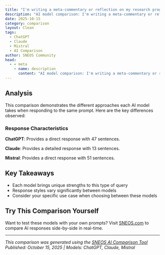 ```yaml
---
title: "I'm writing a meta-commentary or reflection on my research program. Help me: 1) Synthesize themes across your research"
description: "AI model comparison: I'm writing a meta-commentary or reflection on my research program. Help me: 1) Synthesize themes ac..."
date: 2025-10-15
category: comparison
layout: Clean
tags:
  - ChatGPT
  - Claude
  - Mistral
  - AI Comparison
author: SNEOS Community
head:
  - - meta
    - name: description
      content: "AI model comparison: I'm writing a meta-commentary or reflection on my research program. Help me: 1) Synthesize themes across your research..."
---
```


<ChatComparison
  title="I'm writing a meta-commentary or reflection on my research program. Help me: 1) Synthesize themes across your research"
  prompt="I'm writing a meta-commentary or reflection on my research program. Help me: 1) Synthesize themes across your research"
  :responses='{"ChatGPT": "Certainly! Synthesizing themes across your research program involves identifying common threads and overarching ideas that connect your various studies and projects. Here are some general categories and prompts to help you articulate these themes. You\u2019ll need to adapt them to fit the specifics of your research:\n\n### 1. **Interdisciplinary Connections**\n   - **Theme**: How does your research integrate concepts or methods from different fields?\n   - **Reflection**: Consider how incorporating multiple disciplines has enriched your findings or provided new perspectives on your research questions. Reflect on any collaborative efforts and what they taught you about the significance of interdisciplinary work.\n\n### 2. **Innovation and Methodological Advancement**\n   - **Theme**: Highlight any innovative techniques or approaches you\u2019ve developed or utilized.\n   - **Reflection**: Discuss how these methodologies have shaped your research outcomes. What challenges did you face in developing these methods? How have they influenced the field?\n\n### 3. **Societal Impact and Real-world Applications**\n   - **Theme**: How does your research contribute to addressing societal issues?\n   - **Reflection**: Reflect on specific projects that have direct implications for policy, technology, or practice. What have you learned about the importance of translating research findings into actionable solutions?\n\n### 4. **Theoretical Contributions**\n   - **Theme**: Consider how your work has added to or challenged existing theories in your field.\n   - **Reflection**: What key theoretical insights have emerged from your research? How do they advance the understanding of core concepts within your discipline?\n\n### 5. **Collaborative Efforts and Community Engagement**\n   - **Theme**: The role of collaboration in your research.\n   - **Reflection**: Reflect on partnerships with community organizations, other researchers, or stakeholders. What have you learned about the value of collaboration and co-creation in research?\n\n### 6. **Longitudinal Perspectives**\n   - **Theme**: Patterns and changes observed over time within your research themes.\n   - **Reflection**: Discuss any longitudinal studies you\u0027ve conducted. How have your research questions evolved? What insights have you gained from observing effects over time?\n\n### 7. **Challenges and Learning Experiences**\n   - **Theme**: Navigating the obstacles in your research journey.\n   - **Reflection**: Identify significant barriers you\u2019ve encountered (e.g., funding, access to data, ethical concerns) and what they taught you. How have these experiences shaped your resilience and approach to future research?\n\n### 8. **Data and Technology Integration**\n   - **Theme**: The evolving role of data and technology in your research.\n   - **Reflection**: Explore how advancements in technology or data availability have changed your research landscape. What ethical considerations have you faced with the increased reliance on data?\n\n### 9. **Personal Growth and Development**\n   - **Theme**: Your journey as a researcher.\n   - **Reflection**: Reflect on how your experiences have shaped your identity as a scholar. What skills have you developed, and how have your perspectives changed over time?\n\n### Crafting Your Narrative\nOnce you\u2019ve identified these themes, consider organizing your commentary around them. Start with a brief introduction of your research background, followed by a detailed examination of each theme. Use specific examples from your work to illustrate your points effectively, and conclude with reflections on the future directions of your research.\n\nIf you provide details about your specific areas of research or findings, I can help tailor this synthesis even more closely to your work!", "Claude": "# Synthesizing Themes Across Your Research Program\n\nI\u0027d be happy to help you synthesize themes, but I\u0027ll need some information about your research first. To provide the most useful synthesis, could you share:\n\n1. **Your research area/discipline** (e.g., sociology, neuroscience, education, etc.)\n\n2. **Key projects or studies** you\u0027ve conducted (even just titles or brief descriptions)\n\n3. **Main questions** you\u0027ve been exploring\n\n4. **Any publications or papers** (titles, abstracts, or key findings)\n\n5. **Time span** of your research program\n\n6. **What you\u0027re hoping to illuminate** with this meta-commentary (e.g., evolution of ideas, methodological patterns, unexpected connections)\n\n---\n\n## In the meantime, here\u0027s a framework I can apply once you provide details:\n\n### Common Cross-Research Themes to Look For:\n\n**Conceptual Threads:**\n- Recurring theoretical frameworks\n- Evolution of key concepts\n- Persistent tensions or paradoxes\n- Bridging concepts across projects\n\n**Methodological Patterns:**\n- Preferred research approaches\n- Methodological innovations or adaptations\n- Mixed methods integration\n\n**Epistemological Commitments:**\n- What counts as evidence\n- Assumptions about knowledge production\n- Disciplinary boundary-crossing\n\n**Practical/Applied Dimensions:**\n- Real-world problems addressed\n- Stakeholder engagement patterns\n- Translation from theory to practice\n\nPlease share your research details and I\u0027ll provide a tailored synthesis!", "Mistral": "Certainly! Writing a meta-commentary or reflection on your research program involves synthesizing the key themes and insights that have emerged from your work. Here are some steps to help you synthesize themes across your research:\n\n### 1. Review Your Research\n- **Gather All Publications**: Collect all your research papers, articles, and other relevant documents.\n- **Identify Key Findings**: Highlight the main findings, conclusions, and contributions of each piece of research.\n\n### 2. Identify Common Themes\n- **Categorize Findings**: Group similar findings and insights together. Look for patterns and recurring ideas.\n- **Use Keywords**: Identify keywords and phrases that frequently appear in your research. These can help you recognize common themes.\n\n### 3. Analyze Themes\n- **Conceptual Frameworks**: Consider the conceptual frameworks or theories that underpin your research. How do these frameworks connect your findings?\n- **Methodological Approaches**: Reflect on the methodologies you\u0027ve used. Are there common methods or techniques that have yielded consistent results?\n\n### 4. Synthesize Themes\n- **Integrate Findings**: Combine related findings to create a cohesive narrative. Explain how different pieces of research complement or build upon each other.\n- **Highlight Contributions**: Emphasize the unique contributions of your research program. How has your work advanced knowledge in your field?\n\n### 5. Reflect on Implications\n- **Practical Applications**: Discuss the practical implications of your research. How can your findings be applied in real-world settings?\n- **Future Directions**: Suggest areas for future research. What questions remain unanswered? What new avenues of inquiry have your findings opened up?\n\n### Example Structure for Meta-Commentary\n\n#### Introduction\n- **Overview of Research Program**: Briefly describe the scope and objectives of your research program.\n- **Purpose of Meta-Commentary**: Explain why you are writing this reflection and what you hope to achieve.\n\n#### Thematic Analysis\n- **Theme 1: [Theme Name]**\n  - **Description**: Describe the theme and its significance.\n  - **Key Findings**: Summarize the key findings related to this theme.\n  - **Integration**: Explain how these findings integrate with other themes or research areas.\n- **Theme 2: [Theme Name]**\n  - **Description**: Describe the theme and its significance.\n  - **Key Findings**: Summarize the key findings related to this theme.\n  - **Integration**: Explain how these findings integrate with other themes or research areas.\n- **Theme 3: [Theme Name]**\n  - **Description**: Describe the theme and its significance.\n  - **Key Findings**: Summarize the key findings related to this theme.\n  - **Integration**: Explain how these findings integrate with other themes or research areas.\n\n#### Reflection on Methodology\n- **Methods Used**: Describe the primary methods used in your research.\n- **Strengths and Limitations**: Reflect on the strengths and limitations of these methods.\n- **Future Methodological Considerations**: Suggest improvements or alternative methods for future research.\n\n#### Practical Implications\n- **Applications**: Discuss how your findings can be applied in practice.\n- **Policy Recommendations**: If applicable, provide policy recommendations based on your research.\n\n#### Future Directions\n- **Unanswered Questions**: Identify questions that remain unanswered.\n- **New Research Avenues**: Suggest new areas of research that your findings have opened up.\n\n#### Conclusion\n- **Summary of Contributions**: Summarize the key contributions of your research program.\n- **Final Thoughts**: Offer any final reflections or insights.\n\n### Tips for Writing\n- **Be Concise**: Aim for clarity and conciseness. Avoid jargon unless it is necessary for precision.\n- **Use Examples**: Illustrate your points with specific examples from your research.\n- **Engage the Reader**: Make your reflection engaging by highlighting the relevance and impact of your work.\n\nBy following these steps, you can effectively synthesize the themes across your research and create a compelling meta-commentary or reflection."}' published-date="{DateTime.UtcNow:HH:mm}"
/>

## Analysis

This comparison demonstrates the different approaches each AI model takes when responding to the same prompt. Here are the key differences observed:

### Response Characteristics

**ChatGPT**: Provides a direct response with 47 sentences. 

**Claude**: Provides a detailed response with 13 sentences. 

**Mistral**: Provides a direct response with 51 sentences. 

## Key Takeaways

- Each model brings unique strengths to this type of query
- Response styles vary significantly between models
- Consider your specific use case when choosing between these models

## Try This Comparison Yourself

Want to test these models with your own prompts? Visit [SNEOS.com](https://sneos.com) to compare AI responses side-by-side in real-time.

---

*This comparison was generated using the [SNEOS AI Comparison Tool](https://sneos.com)*
*Published: October 15, 2025 | Models: ChatGPT, Claude, Mistral*
